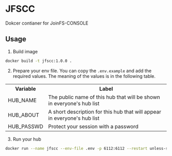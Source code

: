 # JFSCC
Dokcer contianer for JoinFS-CONSOLE

## Usage

1. Build image

```bash
docker build -t jfscc:1.0.0 .
```

2. Prepare your env file. You can copy the ``.env.example`` and add the required values. The meaning of the values is in the following table.

<table>
    <tr>
        <th>
            Variable
        </th>
        <th>
            Label
        </th>
    </tr>
    <tr>
        <td>
            HUB_NAME
        </td>
        <td>
            The public name of this hub that will be shown in everyone's hub list
        </td>
    </tr>
    <tr>
        <td>
            HUB_ABOUT
        </td>
        <td>
            A short description for this hub that will appear in everyone's hub list
        </td>
    </tr>
    <tr>
        <td>
            HUB_PASSWD
        </td>
        <td>
            Protect your session with a password
        </td>
    </tr>
</table>


3. Run your hub


```bash
docker run --name jfscc --env-file .env -p 6112:6112 --restart unless-stopped -it -d jfscc:1.0.0 /bin/sh -c "bash /srv/JoinFS-CONSOLE/start-hub.sh"
```

